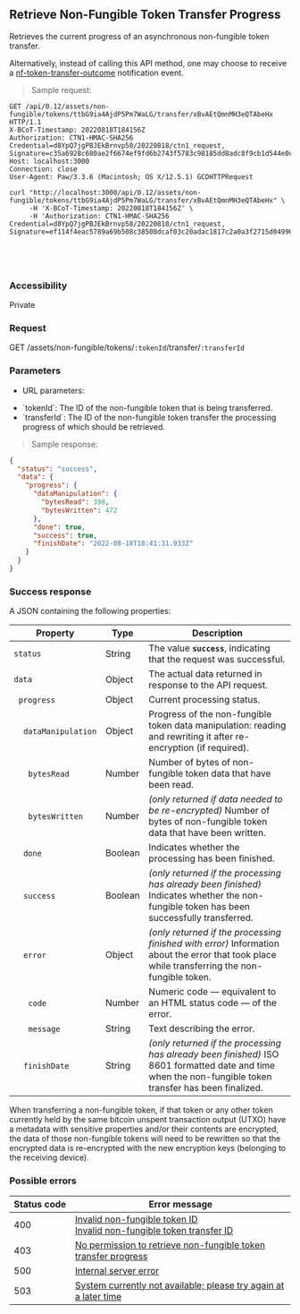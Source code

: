 ## Retrieve Non-Fungible Token Transfer Progress

Retrieves the current progress of an asynchronous non-fungible token transfer.

<aside class="notice">
Alternatively, instead of calling this API method, one may choose to receive a <a href="#final-non-fungible-token-transfer-outcome-nf-token-transfer-outcome">nf-token-transfer-outcome</a> notification event.
</aside>

> Sample request:

```http--raw
GET /api/0.12/assets/non-fungible/tokens/ttbG9ia4AjdP5Pm7WaLG/transfer/xBvAEtQmnMH3eQTAbeHx HTTP/1.1
X-BCoT-Timestamp: 20220818T184156Z
Authorization: CTN1-HMAC-SHA256 Credential=d8YpQ7jgPBJEkBrnvp58/20220818/ctn1_request, Signature=c35a6928c680ae2f6674ef9fd6b2743f5783c98185dd8adc8f9cb1d544e0c83b
Host: localhost:3000
Connection: close
User-Agent: Paw/3.3.6 (Macintosh; OS X/12.5.1) GCDHTTPRequest
```

```shell
curl "http://localhost:3000/api/0.12/assets/non-fungible/tokens/ttbG9ia4AjdP5Pm7WaLG/transfer/xBvAEtQmnMH3eQTAbeHx" \
     -H 'X-BCoT-Timestamp: 20220818T184156Z' \
     -H 'Authorization: CTN1-HMAC-SHA256 Credential=d8YpQ7jgPBJEkBrnvp58/20220818/ctn1_request, Signature=ef114f4eac5789a69b508c38508dcaf03c20adac1817c2a0a3f2715d04996f3b'
```

```html--javascript
```

```javascript--node
```

```php
```

```rust
```

### Accessibility

Private

### Request

GET /assets/non-fungible/tokens/`:tokenId`/transfer/`:transferId`

### Parameters

<!-- Note: we are not using the native markdown list feature for the second level items because the generated
        HTML has no space to the following first level item -->
- URL parameters:
<ul class="parameterList">
  <li>`tokenId`: The ID of the non-fungible token that is being transferred.</li>
  <li>`transferId`: The ID of the non-fungible token transfer the processing progress of which should be retrieved.</li>
</ul>

> Sample response:

```json
{
  "status": "success",
  "data": {
    "progress": {
      "dataManipulation": {
        "bytesRead": 398,
        "bytesWritten": 472
      },
      "done": true,
      "success": true,
      "finishDate": "2022-08-18T18:41:31.933Z"
    }
  }
}
```

### Success response

A JSON containing the following properties:

| Property | Type | Description |
| -------- | ---- | ----------- |
| `status` | String | The value **`success`**, indicating that the request was successful. |
| `data` | Object | The actual data returned in response to the API request. |
| &nbsp;&nbsp;`progress` | Object | Current processing status. |
| &nbsp;&nbsp;&nbsp;&nbsp;`dataManipulation` | Object | Progress of the non-fungible token data manipulation: reading and rewriting it after re-encryption (if required). |
| &nbsp;&nbsp;&nbsp;&nbsp;&nbsp;&nbsp;`bytesRead` | Number | Number of bytes of non-fungible token data that have been read. |
| &nbsp;&nbsp;&nbsp;&nbsp;&nbsp;&nbsp;`bytesWritten` | Number | *(only returned if data needed to be re-encrypted)* Number of bytes of non-fungible token data that have been written. |
| &nbsp;&nbsp;&nbsp;&nbsp;`done` | Boolean | Indicates whether the processing has been finished. |
| &nbsp;&nbsp;&nbsp;&nbsp;`success` | Boolean | *(only returned if the processing has already been finished)* Indicates whether the non-fungible token has been successfully transferred. |
| &nbsp;&nbsp;&nbsp;&nbsp;`error` | Object | *(only returned if the processing finished with error)* Information about the error that took place while transferring the non-fungible token. |
| &nbsp;&nbsp;&nbsp;&nbsp;&nbsp;&nbsp;`code` | Number | Numeric code — equivalent to an HTML status code — of the error. |
| &nbsp;&nbsp;&nbsp;&nbsp;&nbsp;&nbsp;`message` | String | Text describing the error. |
| &nbsp;&nbsp;&nbsp;&nbsp;`finishDate` | String | *(only returned if the processing has already been finished)* ISO 8601 formatted date and time when the non-fungible token transfer has been finalized. |

<aside class="notice">
When transferring a non-fungible token, if that token or any other token currently held by the same bitcoin unspent
 transaction output (UTXO) have a metadata with sensitive properties and/or their contents are encrypted, the data of
 those non-fungible tokens will need to be rewritten so that the encrypted data is re-encrypted with the new
 encryption keys (belonging to the receiving device).
</aside>

### Possible errors

| Status&nbsp;code | Error&nbsp;message |
| ----------- | ------------- |
| 400 | <a href="#error_msg_320">Invalid non-fungible token ID</a><br><a href="#error_msg_380">Invalid non-fungible token transfer ID</a> |
| 403 | <a href="#error_msg_385">No permission to retrieve non-fungible token transfer progress</a> | 
| 500 | <a href="#error_msg_100">Internal server error</a> |
| 503 | <a href="#error_msg_220">System currently not available; please try again at a later time</a> |
